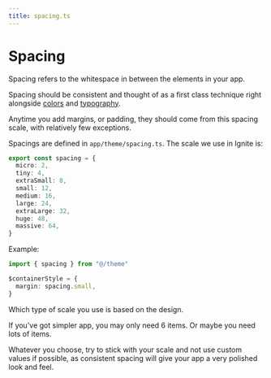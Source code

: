 ```yaml
---
title: spacing.ts
---
```


# Spacing

Spacing refers to the whitespace in between the elements in your app.

Spacing should be consistent and thought of as a first class technique right alongside [colors](./colors.ts.md) and [typography](./typography.ts.md).

Anytime you add margins, or padding, they should come from this spacing scale, with relatively few exceptions.

Spacings are defined in `app/theme/spacing.ts`. The scale we use in Ignite is:

```ts
export const spacing = {
  micro: 2,
  tiny: 4,
  extraSmall: 8,
  small: 12,
  medium: 16,
  large: 24,
  extraLarge: 32,
  huge: 48,
  massive: 64,
}
```

Example:

```ts
import { spacing } from "@/theme"

$containerStyle = {
  margin: spacing.small,
}
```

Which type of scale you use is based on the design.

If you've got simpler app, you may only need 6 items. Or maybe you need lots of items.

Whatever you choose, try to stick with your scale and not use custom values if possible, as consistent spacing will give your app a very polished look and feel.
